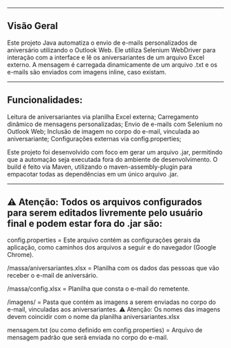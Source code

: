 -----------------------------------------------------------------------------------------------------------------------------------------------------------
Visão Geral
-----------------------------------------------------------------------------------------------------------------------------------------------------------
Este projeto Java automatiza o envio de e-mails personalizados de aniversário utilizando o Outlook Web.
Ele utiliza Selenium WebDriver para interação com a interface e lê os aniversariantes de um arquivo Excel externo. 
A mensagem é carregada dinamicamente de um arquivo .txt e os e-mails são enviados com imagens inline, caso existam.

-----------------------------------------------------------------------------------------------------------------------------------------------------------
Funcionalidades:
-----------------------------------------------------------------------------------------------------------------------------------------------------------
Leitura de aniversariantes via planilha Excel externa;
Carregamento dinâmico de mensagens personalizadas;
Envio de e-mails com Selenium no Outlook Web;
Inclusão de imagem no corpo do e-mail, vinculada ao aniversariante;
Configurações externas via config.properties;

Este projeto foi desenvolvido com foco em gerar um arquivo .jar, permitindo que a automação seja executada fora do ambiente de desenvolvimento.
O build é feito via Maven, utilizando o maven-assembly-plugin para empacotar todas as dependências em um único arquivo .jar. 

-----------------------------------------------------------------------------------------------------------------------------------------------------------
⚠️ Atenção: Todos os arquivos configurados para serem editados livremente pelo usuário final e podem estar fora do .jar são:
-----------------------------------------------------------------------------------------------------------------------------------------------------------
config.properties = Este arquivo contém as configurações gerais da aplicação, como caminhos dos arquivos a seguir e do navegador (Google Chrome).

/massa/aniversariantes.xlsx = Planilha com os dados das pessoas que vão receber o e-mail de aniversário.

/massa/config.xlsx = Planilha que consta o e-mail do remetente.

/imagens/ = Pasta que contém as imagens a serem enviadas no corpo do e-mail, vinculadas aos aniversariantes.
⚠️ Atenção: Os nomes das imagens devem coincidir com o nome da planilha aniversariantes.xlsx

mensagem.txt (ou como definido em config.properties) = Arquivo de mensagem padrão que será enviada no corpo do e-mail.


